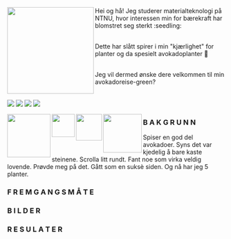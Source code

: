 
<img src="https://user-images.githubusercontent.com/103142164/162144222-915c07ed-bdf4-4204-b9ae-ac851c7d6e05.jpg" align="left" width="200" height="200" />  
Hei og hå! Jeg studerer materialteknologi på NTNU, hvor interessen min for bærekraft har blomstret seg sterkt :seedling:

\
  Dette har slått spirer i min "kjærlighet" for planter og da spesielt avokadoplanter :avocado: 

\
  Jeg vil dermed ønske dere velkommen til min avokadoreise-green?
<br clear="left"/>

[![](https://img.shields.io/badge/Bakgrunn-green?style=for-the-badge)](https://github.com/AmandaLohne/amandalohne/edit/main/README.md#b-a-k-g-r-u-n-n)
[![](https://img.shields.io/badge/Fremgangsmåte-green?style=for-the-badge)](https://github.com/AmandaLohne/amandalohne/edit/main/README.md#f-r-e-m-g-a-n-g-s-m-%C3%A5-t-e)
[![](https://img.shields.io/badge/Bilder-green?style=for-the-badge)](https://github.com/AmandaLohne/amandalohne/edit/main/README.md#b-i-l-d-e-r)
[![](https://img.shields.io/badge/Resultater-green?style=for-the-badge)](https://github.com/AmandaLohne/amandalohne/edit/main/README.md#r-e-s-u-l-a-t-e-r)


<img src="https://user-images.githubusercontent.com/103142164/162156562-71356ffc-1a14-4970-a910-c92c99f55104.JPG" align="left" width="100" heigth="200" />

<img src="https://user-images.githubusercontent.com/103142164/162156590-ee7ef663-76fd-4cd1-a64f-a06954da90d7.jpg" align="left" width="52.5" heigth="100" />

<img src="https://user-images.githubusercontent.com/103142164/162156596-470e5998-bb7a-4eb6-ab65-d681d3650fee.jpg" align="left" width="60.5" heigth="100" />

<img src="https://user-images.githubusercontent.com/103142164/162156602-608092d7-2d46-4c97-9c53-cf9ba1905573.jpg" align="left" width="89" heigth="100" />
          
### B A K G R U N N
Spiser en god del avokadoer. Syns det var kjedelig å bare kaste steinene. Scrolla litt rundt. Fant noe som virka veldig lovende. Prøvde meg på det. Gått som en suksè siden. Og nå har jeg 5 planter. 
<br clear="left"/>


### F R E M G A N G S M Å T E


### B I L D E R


### R E S U L A T E R
